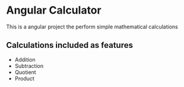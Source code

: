 # Angular Calculator

This is a angular project the perform simple mathematical calculations 

## Calculations included as features 

* Addition
* Subtraction
* Quotient
* Product